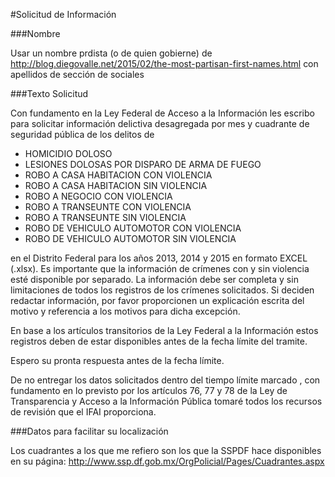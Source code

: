 #Solicitud de Información

###Nombre

Usar un nombre prdista (o de quien gobierne) de http://blog.diegovalle.net/2015/02/the-most-partisan-first-names.html con apellidos de sección de sociales


###Texto Solicitud

Con fundamento en la Ley Federal de Acceso a la Información les escribo para solicitar información delictiva desagregada por mes y cuadrante de seguridad pública de los delitos de

- HOMICIDIO DOLOSO
- LESIONES DOLOSAS POR DISPARO DE ARMA DE FUEGO
- ROBO A CASA HABITACION CON VIOLENCIA
- ROBO A CASA HABITACION SIN VIOLENCIA
- ROBO A NEGOCIO CON VIOLENCIA
- ROBO A TRANSEUNTE CON VIOLENCIA
- ROBO A TRANSEUNTE SIN VIOLENCIA
- ROBO DE VEHICULO AUTOMOTOR CON VIOLENCIA
- ROBO DE VEHICULO AUTOMOTOR SIN VIOLENCIA

en el Distrito Federal para los años 2013, 2014 y 2015 en formato EXCEL (.xlsx). Es importante que la información de crímenes con y sin violencia esté disponible por separado. La información debe ser completa y sin limitaciones de todos los registros de los crímenes solicitados. Si deciden redactar información, por favor proporcionen un explicación escrita del motivo y referencia a los motivos para dicha excepción.

En base a los artículos transitorios de la Ley Federal a la Información estos registros deben de estar disponibles antes de la fecha límite del tramite.

Espero su pronta respuesta antes de la fecha límite.

De no entregar los datos solicitados dentro del tiempo límite marcado , con fundamento en lo previsto por los artículos 76, 77 y 78 de la Ley de Transparencia y Acceso a la Información Pública tomaré todos los recursos de revisión que el IFAI proporciona.

###Datos para facilitar su localización

Los cuadrantes a los que me refiero son los que la SSPDF hace disponibles en su página:
http://www.ssp.df.gob.mx/OrgPolicial/Pages/Cuadrantes.aspx
